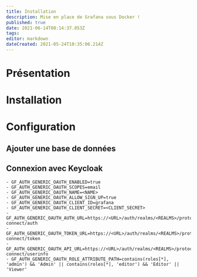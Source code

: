 ```yaml
---
title: Installation
description: Mise en place de Grafana sous Docker !
published: true
date: 2021-06-14T08:14:37.853Z
tags: 
editor: markdown
dateCreated: 2021-05-24T10:35:06.214Z
---
```


# Présentation

# Installation

# Configuration

## Ajouter une base de données

## Connexion avec Keycloak

```plaintext
- GF_AUTH_GENERIC_OAUTH_ENABLED=true
- GF_AUTH_GENERIC_OAUTH_SCOPES=email
- GF_AUTH_GENERIC_OAUTH_NAME=<NAME>
- GF_AUTH_GENERIC_OAUTH_ALLOW_SIGN_UP=true
- GF_AUTH_GENERIC_OAUTH_CLIENT_ID=grafana
- GF_AUTH_GENERIC_OAUTH_CLIENT_SECRET=<CLIENT_SECRET>
- GF_AUTH_GENERIC_OAUTH_AUTH_URL=https://<URL>/auth/realms/<REALMS>/protocol/openid-connect/auth
- GF_AUTH_GENERIC_OAUTH_TOKEN_URL=https://<URL>/auth/realms/<REALMS>/protocol/openid-connect/token
- GF_AUTH_GENERIC_OAUTH_API_URL=https://<URL>/auth/realms/<REALMS>/protocol/openid-connect/userinfo
- GF_AUTH_GENERIC_OAUTH_ROLE_ATTRIBUTE_PATH=contains(roles[*], 'admin') && 'Admin' || contains(roles[*], 'editor') && 'Editor' || 'Viewer'
```